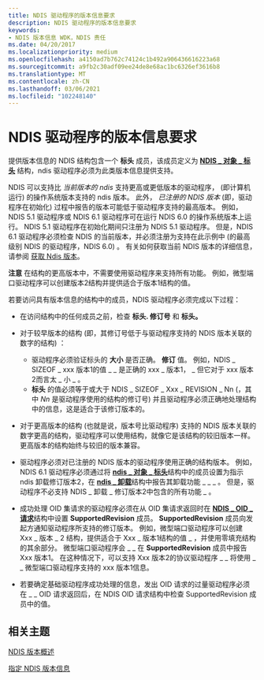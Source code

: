 ```yaml
---
title: NDIS 驱动程序的版本信息要求
description: NDIS 驱动程序的版本信息要求
keywords:
- NDIS 版本信息 WDK，NDIS 责任
ms.date: 04/20/2017
ms.localizationpriority: medium
ms.openlocfilehash: a4150ad7b762c74124c1b492a906436616223a68
ms.sourcegitcommit: a9fb2c30adf09ee24de8e68ac1bc6326ef3616b8
ms.translationtype: MT
ms.contentlocale: zh-CN
ms.lasthandoff: 03/06/2021
ms.locfileid: "102248140"
---
```

# <a name="version-information-requirements-for-ndis-drivers"></a>NDIS 驱动程序的版本信息要求





提供版本信息的 NDIS 结构包含一个 **标头** 成员，该成员定义为 [**NDIS \_ 对象 \_ 标头**](/windows-hardware/drivers/ddi/objectheader/ns-objectheader-ndis_object_header) 结构，ndis 驱动程序必须为此类版本信息提供支持。

NDIS 可以支持比 *当前版本的 ndis* 支持更高或更低版本的驱动程序， (即计算机运行) 的操作系统版本支持的 ndis 版本。 此外， *已注册的 NDIS 版本* (即，驱动程序在初始化) 过程中报告的版本可能低于驱动程序支持的最高版本。 例如，NDIS 5.1 驱动程序或 NDIS 6.1 驱动程序可在运行 NDIS 6.0 的操作系统版本上运行。 NDIS 5.1 驱动程序在初始化期间只注册为 NDIS 5.1 驱动程序。 但是，NDIS 6.1 驱动程序必须检查 NDIS 的当前版本，并必须注册为支持在此示例中 (的最高级别 NDIS 的驱动程序，NDIS 6.0) 。 有关如何获取当前 NDIS 版本的详细信息，请参阅 [获取 Ndis 版本](obtaining-the-ndis-version.md)。

**注意**  在结构的更高版本中，不需要使用驱动程序来支持所有功能。 例如，微型端口驱动程序可以创建版本2结构并提供适合于版本1结构的值。

 

若要访问具有版本信息的结构中的成员，NDIS 驱动程序必须完成以下过程：

-   在访问结构中的任何成员之前，检查 **标头. 修订号** 和 **标头。**

-   对于较早版本的结构 (即，其修订号低于与驱动程序支持的 NDIS 版本关联的数字的结构) ：
    -   驱动程序必须验证标头的 **大小** 是否正确。 **修订** 值。 例如，NDIS \_ SIZEOF \_ xxx 版本1的值 \_ \_ 是正确的 xxx \_ 版本1， \_ 但它对于 xxx 版本2而言太 \_ 小 \_ 。
    -   **标头** 的值必须等于或大于 NDIS \_ SIZEOF \_ Xxx \_ REVISION \_ Nn (，其中 *Nn* 是驱动程序使用的结构的修订号) 并且驱动程序必须正确地处理结构中的信息，这是适合于该修订版本的。
-   对于更高版本的结构 (也就是说，版本号比驱动程序) 支持的 NDIS 版本关联的数字更高的结构，驱动程序可以使用结构，就像它是该结构的较旧版本一样。 更高版本的结构始终与较旧的版本兼容。

-   驱动程序必须对已注册的 NDIS 版本的驱动程序使用正确的结构版本。 例如，NDIS 6.1 驱动程序必须通过将 [**ndis \_ 对象 \_ 标头**](/windows-hardware/drivers/ddi/objectheader/ns-objectheader-ndis_object_header)结构中的成员设置为指示 ndis 卸载修订版本2，在 [**ndis \_ 卸载**](/windows-hardware/drivers/ddi/ntddndis/ns-ntddndis-_ndis_offload)结构中报告其卸载功能 \_ \_ \_ 。 但是，驱动程序不必支持 NDIS \_ 卸载 \_ 修订版本2中包含的所有功能 \_ 。

-   成功处理 OID 集请求的驱动程序必须在从 OID 集请求返回时在 [**NDIS \_ OID \_ 请求**](/windows-hardware/drivers/ddi/oidrequest/ns-oidrequest-ndis_oid_request)结构中设置 **SupportedRevision** 成员。 **SupportedRevision** 成员向发起方通知驱动程序所支持的修订版本。 例如，微型端口驱动程序可以创建 Xxx \_ 版本 \_ 2 结构，提供适合于 Xxx \_ 版本1结构的值 \_ ，并使用零填充结构的其余部分。 微型端口驱动程序会 \_ \_ 在 **SupportedRevision** 成员中报告 Xxx 版本1。 在这种情况下，可以支持 Xxx 版本2的协议驱动程序 \_ \_ 将使用 \_ \_ 微型端口驱动程序支持的 xxx 版本1信息。

-   若要确定基础驱动程序成功处理的信息，发出 OID 请求的过量驱动程序必须在 \_ \_ OID 请求返回后，在 NDIS OID 请求结构中检查 SupportedRevision 成员中的值。

## <a name="related-topics"></a>相关主题


[NDIS 版本概述](overview-of-ndis-versions.md)

[指定 NDIS 版本信息](specifying-ndis-version-information.md)

 

